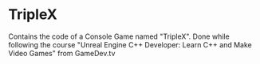 # TripleX
Contains the code of a Console Game named "TripleX". Done while following the course "Unreal Engine C++ Developer: Learn C++ and Make Video Games" from GameDev.tv

